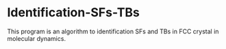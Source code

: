 # Identification-SFs-TBs
This program is an algorithm to  identification SFs and TBs in FCC crystal in molecular dynamics.
